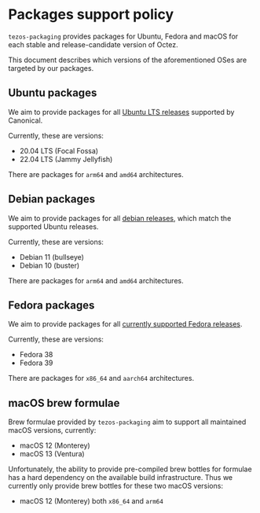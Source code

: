 <!--
   - SPDX-FileCopyrightText: 2022 Oxhead Alpha
   - SPDX-License-Identifier: LicenseRef-MIT-OA
   -->
# Packages support policy

`tezos-packaging` provides packages for Ubuntu, Fedora and macOS for each stable and release-candidate
version of Octez.

This document describes which versions of the aforementioned OSes are targeted
by our packages.

## Ubuntu packages

We aim to provide packages for all [Ubuntu LTS releases](https://wiki.ubuntu.com/Releases)
supported by Canonical.

Currently, these are versions:
* 20.04 LTS (Focal Fossa)
* 22.04 LTS (Jammy Jellyfish)

There are packages for `arm64` and `amd64` architectures.

## Debian packages

We aim to provide packages for all [debian releases](https://www.debian.org/releases/),
which match the supported Ubuntu releases.

Currently, these are versions:
* Debian 11 (bullseye)
* Debian 10 (buster)

There are packages for `arm64` and `amd64` architectures.

## Fedora packages

We aim to provide packages for all [currently supported Fedora releases](https://docs.fedoraproject.org/en-US/releases/).

Currently, these are versions:
* Fedora 38
* Fedora 39

There are packages for `x86_64` and `aarch64` architectures.

## macOS brew formulae

Brew formulae provided by `tezos-packaging` aim to support all maintained macOS versions, currently:
* macOS 12 (Monterey)
* macOS 13 (Ventura)

Unfortunately, the ability to provide pre-compiled brew bottles for formulae has
a hard dependency on the available build infrastructure.
Thus we currently only provide brew bottles for these two macOS versions:
* macOS 12 (Monterey) both `x86_64` and `arm64`
